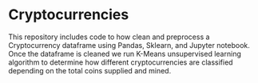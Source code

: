 # Cryptocurrencies

This repository includes code to how clean and preprocess a Cryptocurrency dataframe using Pandas, Sklearn, and Jupyter notebook. Once the dataframe is cleaned we run K-Means unsupervised learning algorithm to determine how different cryptocurrencies are classified depending on the total coins supplied and mined. 
